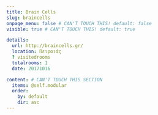 ```yaml
---
title: Brain Cells
slug: braincells
onpage_menu: false # CAN'T TOUCH THIS! default: false
visible: true # CAN'T TOUCH THIS! default: true

details:
  url: http://braincells.gr/
  location: Πειραιάς
  ? visitedrooms
  totalrooms: 1
  date: 20171016

content: # CAN'T TOUCH THIS SECTION
  items: @self.modular
  order:
    by: default
    dir: asc
---
```

